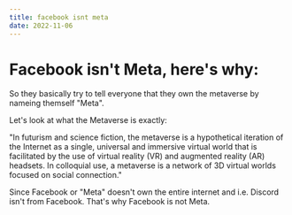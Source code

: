 ```yaml
---
title: facebook isnt meta
date: 2022-11-06
---
```


# Facebook isn't Meta, here's why:

So they basically try to tell everyone that they own the metaverse by nameing themself "Meta".

Let's look at what the Metaverse is exactly:

"In futurism and science fiction, the metaverse is a hypothetical iteration of the Internet as a single, universal and immersive virtual world that is facilitated by the use of virtual reality (VR) and augmented reality (AR) headsets. In colloquial use, a metaverse is a network of 3D virtual worlds focused on social connection."

Since Facebook or "Meta" doesn't own the entire internet and i.e. Discord isn't from Facebook. That's why Facebook is not Meta.
